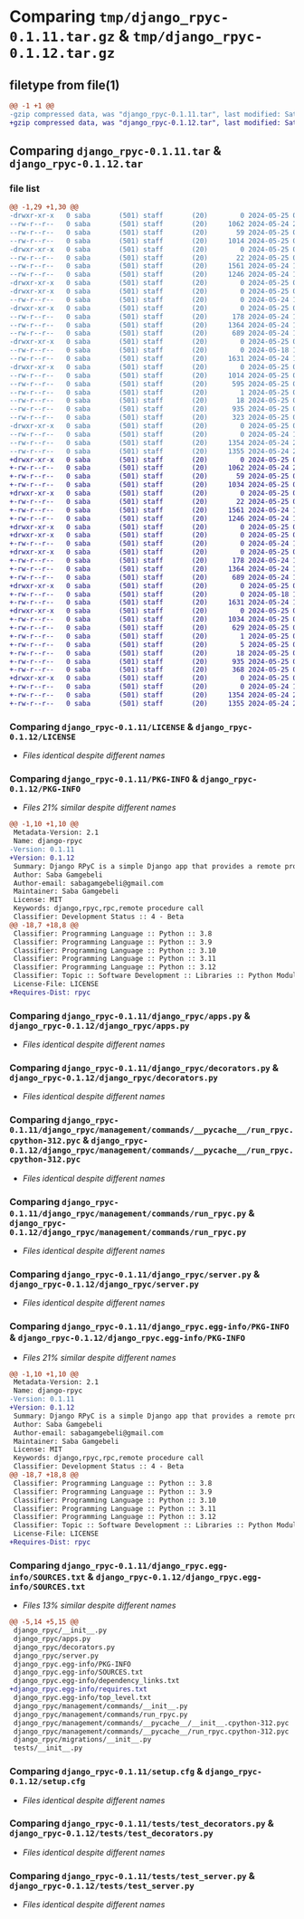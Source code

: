 # Comparing `tmp/django_rpyc-0.1.11.tar.gz` & `tmp/django_rpyc-0.1.12.tar.gz`

## filetype from file(1)

```diff
@@ -1 +1 @@
-gzip compressed data, was "django_rpyc-0.1.11.tar", last modified: Sat May 25 05:15:26 2024, max compression
+gzip compressed data, was "django_rpyc-0.1.12.tar", last modified: Sat May 25 05:22:32 2024, max compression
```

## Comparing `django_rpyc-0.1.11.tar` & `django_rpyc-0.1.12.tar`

### file list

```diff
@@ -1,29 +1,30 @@
-drwxr-xr-x   0 saba       (501) staff       (20)        0 2024-05-25 05:15:26.782164 django_rpyc-0.1.11/
--rw-r--r--   0 saba       (501) staff       (20)     1062 2024-05-24 20:31:38.000000 django_rpyc-0.1.11/LICENSE
--rw-r--r--   0 saba       (501) staff       (20)       59 2024-05-25 05:14:56.000000 django_rpyc-0.1.11/MANIFEST.in
--rw-r--r--   0 saba       (501) staff       (20)     1014 2024-05-25 05:15:26.781880 django_rpyc-0.1.11/PKG-INFO
-drwxr-xr-x   0 saba       (501) staff       (20)        0 2024-05-25 05:15:26.777326 django_rpyc-0.1.11/django_rpyc/
--rw-r--r--   0 saba       (501) staff       (20)       22 2024-05-25 05:15:24.000000 django_rpyc-0.1.11/django_rpyc/__init__.py
--rw-r--r--   0 saba       (501) staff       (20)     1561 2024-05-24 19:33:39.000000 django_rpyc-0.1.11/django_rpyc/apps.py
--rw-r--r--   0 saba       (501) staff       (20)     1246 2024-05-24 19:45:29.000000 django_rpyc-0.1.11/django_rpyc/decorators.py
-drwxr-xr-x   0 saba       (501) staff       (20)        0 2024-05-25 05:15:26.774825 django_rpyc-0.1.11/django_rpyc/management/
-drwxr-xr-x   0 saba       (501) staff       (20)        0 2024-05-25 05:15:26.778896 django_rpyc-0.1.11/django_rpyc/management/commands/
--rw-r--r--   0 saba       (501) staff       (20)        0 2024-05-24 19:09:32.000000 django_rpyc-0.1.11/django_rpyc/management/commands/__init__.py
-drwxr-xr-x   0 saba       (501) staff       (20)        0 2024-05-25 05:15:26.779574 django_rpyc-0.1.11/django_rpyc/management/commands/__pycache__/
--rw-r--r--   0 saba       (501) staff       (20)      178 2024-05-24 19:11:05.000000 django_rpyc-0.1.11/django_rpyc/management/commands/__pycache__/__init__.cpython-312.pyc
--rw-r--r--   0 saba       (501) staff       (20)     1364 2024-05-24 19:41:17.000000 django_rpyc-0.1.11/django_rpyc/management/commands/__pycache__/run_rpyc.cpython-312.pyc
--rw-r--r--   0 saba       (501) staff       (20)      689 2024-05-24 19:31:59.000000 django_rpyc-0.1.11/django_rpyc/management/commands/run_rpyc.py
-drwxr-xr-x   0 saba       (501) staff       (20)        0 2024-05-25 05:15:26.779905 django_rpyc-0.1.11/django_rpyc/migrations/
--rw-r--r--   0 saba       (501) staff       (20)        0 2024-05-18 10:34:20.000000 django_rpyc-0.1.11/django_rpyc/migrations/__init__.py
--rw-r--r--   0 saba       (501) staff       (20)     1631 2024-05-24 19:31:55.000000 django_rpyc-0.1.11/django_rpyc/server.py
-drwxr-xr-x   0 saba       (501) staff       (20)        0 2024-05-25 05:15:26.780968 django_rpyc-0.1.11/django_rpyc.egg-info/
--rw-r--r--   0 saba       (501) staff       (20)     1014 2024-05-25 05:15:26.000000 django_rpyc-0.1.11/django_rpyc.egg-info/PKG-INFO
--rw-r--r--   0 saba       (501) staff       (20)      595 2024-05-25 05:15:26.000000 django_rpyc-0.1.11/django_rpyc.egg-info/SOURCES.txt
--rw-r--r--   0 saba       (501) staff       (20)        1 2024-05-25 05:15:26.000000 django_rpyc-0.1.11/django_rpyc.egg-info/dependency_links.txt
--rw-r--r--   0 saba       (501) staff       (20)       18 2024-05-25 05:15:26.000000 django_rpyc-0.1.11/django_rpyc.egg-info/top_level.txt
--rw-r--r--   0 saba       (501) staff       (20)      935 2024-05-25 05:15:26.782617 django_rpyc-0.1.11/setup.cfg
--rw-r--r--   0 saba       (501) staff       (20)      323 2024-05-25 05:07:30.000000 django_rpyc-0.1.11/setup.py
-drwxr-xr-x   0 saba       (501) staff       (20)        0 2024-05-25 05:15:26.780546 django_rpyc-0.1.11/tests/
--rw-r--r--   0 saba       (501) staff       (20)        0 2024-05-24 19:42:49.000000 django_rpyc-0.1.11/tests/__init__.py
--rw-r--r--   0 saba       (501) staff       (20)     1354 2024-05-24 20:00:42.000000 django_rpyc-0.1.11/tests/test_decorators.py
--rw-r--r--   0 saba       (501) staff       (20)     1355 2024-05-24 20:00:11.000000 django_rpyc-0.1.11/tests/test_server.py
+drwxr-xr-x   0 saba       (501) staff       (20)        0 2024-05-25 05:22:32.675842 django_rpyc-0.1.12/
+-rw-r--r--   0 saba       (501) staff       (20)     1062 2024-05-24 20:31:38.000000 django_rpyc-0.1.12/LICENSE
+-rw-r--r--   0 saba       (501) staff       (20)       59 2024-05-25 05:14:56.000000 django_rpyc-0.1.12/MANIFEST.in
+-rw-r--r--   0 saba       (501) staff       (20)     1034 2024-05-25 05:22:32.675705 django_rpyc-0.1.12/PKG-INFO
+drwxr-xr-x   0 saba       (501) staff       (20)        0 2024-05-25 05:22:32.669517 django_rpyc-0.1.12/django_rpyc/
+-rw-r--r--   0 saba       (501) staff       (20)       22 2024-05-25 05:22:31.000000 django_rpyc-0.1.12/django_rpyc/__init__.py
+-rw-r--r--   0 saba       (501) staff       (20)     1561 2024-05-24 19:33:39.000000 django_rpyc-0.1.12/django_rpyc/apps.py
+-rw-r--r--   0 saba       (501) staff       (20)     1246 2024-05-24 19:45:29.000000 django_rpyc-0.1.12/django_rpyc/decorators.py
+drwxr-xr-x   0 saba       (501) staff       (20)        0 2024-05-25 05:22:32.665950 django_rpyc-0.1.12/django_rpyc/management/
+drwxr-xr-x   0 saba       (501) staff       (20)        0 2024-05-25 05:22:32.672034 django_rpyc-0.1.12/django_rpyc/management/commands/
+-rw-r--r--   0 saba       (501) staff       (20)        0 2024-05-24 19:09:32.000000 django_rpyc-0.1.12/django_rpyc/management/commands/__init__.py
+drwxr-xr-x   0 saba       (501) staff       (20)        0 2024-05-25 05:22:32.672795 django_rpyc-0.1.12/django_rpyc/management/commands/__pycache__/
+-rw-r--r--   0 saba       (501) staff       (20)      178 2024-05-24 19:11:05.000000 django_rpyc-0.1.12/django_rpyc/management/commands/__pycache__/__init__.cpython-312.pyc
+-rw-r--r--   0 saba       (501) staff       (20)     1364 2024-05-24 19:41:17.000000 django_rpyc-0.1.12/django_rpyc/management/commands/__pycache__/run_rpyc.cpython-312.pyc
+-rw-r--r--   0 saba       (501) staff       (20)      689 2024-05-24 19:31:59.000000 django_rpyc-0.1.12/django_rpyc/management/commands/run_rpyc.py
+drwxr-xr-x   0 saba       (501) staff       (20)        0 2024-05-25 05:22:32.673228 django_rpyc-0.1.12/django_rpyc/migrations/
+-rw-r--r--   0 saba       (501) staff       (20)        0 2024-05-18 10:34:20.000000 django_rpyc-0.1.12/django_rpyc/migrations/__init__.py
+-rw-r--r--   0 saba       (501) staff       (20)     1631 2024-05-24 19:31:55.000000 django_rpyc-0.1.12/django_rpyc/server.py
+drwxr-xr-x   0 saba       (501) staff       (20)        0 2024-05-25 05:22:32.674614 django_rpyc-0.1.12/django_rpyc.egg-info/
+-rw-r--r--   0 saba       (501) staff       (20)     1034 2024-05-25 05:22:32.000000 django_rpyc-0.1.12/django_rpyc.egg-info/PKG-INFO
+-rw-r--r--   0 saba       (501) staff       (20)      629 2024-05-25 05:22:32.000000 django_rpyc-0.1.12/django_rpyc.egg-info/SOURCES.txt
+-rw-r--r--   0 saba       (501) staff       (20)        1 2024-05-25 05:22:32.000000 django_rpyc-0.1.12/django_rpyc.egg-info/dependency_links.txt
+-rw-r--r--   0 saba       (501) staff       (20)        5 2024-05-25 05:22:32.000000 django_rpyc-0.1.12/django_rpyc.egg-info/requires.txt
+-rw-r--r--   0 saba       (501) staff       (20)       18 2024-05-25 05:22:32.000000 django_rpyc-0.1.12/django_rpyc.egg-info/top_level.txt
+-rw-r--r--   0 saba       (501) staff       (20)      935 2024-05-25 05:22:32.676526 django_rpyc-0.1.12/setup.cfg
+-rw-r--r--   0 saba       (501) staff       (20)      368 2024-05-25 05:21:52.000000 django_rpyc-0.1.12/setup.py
+drwxr-xr-x   0 saba       (501) staff       (20)        0 2024-05-25 05:22:32.673976 django_rpyc-0.1.12/tests/
+-rw-r--r--   0 saba       (501) staff       (20)        0 2024-05-24 19:42:49.000000 django_rpyc-0.1.12/tests/__init__.py
+-rw-r--r--   0 saba       (501) staff       (20)     1354 2024-05-24 20:00:42.000000 django_rpyc-0.1.12/tests/test_decorators.py
+-rw-r--r--   0 saba       (501) staff       (20)     1355 2024-05-24 20:00:11.000000 django_rpyc-0.1.12/tests/test_server.py
```

### Comparing `django_rpyc-0.1.11/LICENSE` & `django_rpyc-0.1.12/LICENSE`

 * *Files identical despite different names*

### Comparing `django_rpyc-0.1.11/PKG-INFO` & `django_rpyc-0.1.12/PKG-INFO`

 * *Files 21% similar despite different names*

```diff
@@ -1,10 +1,10 @@
 Metadata-Version: 2.1
 Name: django-rpyc
-Version: 0.1.11
+Version: 0.1.12
 Summary: Django RPyC is a simple Django app that provides a remote procedure call (RPC) interface using RPyC.
 Author: Saba Gamgebeli
 Author-email: sabagamgebeli@gmail.com
 Maintainer: Saba Gamgebeli
 License: MIT
 Keywords: django,rpyc,rpc,remote procedure call
 Classifier: Development Status :: 4 - Beta
@@ -18,7 +18,8 @@
 Classifier: Programming Language :: Python :: 3.8
 Classifier: Programming Language :: Python :: 3.9
 Classifier: Programming Language :: Python :: 3.10
 Classifier: Programming Language :: Python :: 3.11
 Classifier: Programming Language :: Python :: 3.12
 Classifier: Topic :: Software Development :: Libraries :: Python Modules
 License-File: LICENSE
+Requires-Dist: rpyc
```

### Comparing `django_rpyc-0.1.11/django_rpyc/apps.py` & `django_rpyc-0.1.12/django_rpyc/apps.py`

 * *Files identical despite different names*

### Comparing `django_rpyc-0.1.11/django_rpyc/decorators.py` & `django_rpyc-0.1.12/django_rpyc/decorators.py`

 * *Files identical despite different names*

### Comparing `django_rpyc-0.1.11/django_rpyc/management/commands/__pycache__/run_rpyc.cpython-312.pyc` & `django_rpyc-0.1.12/django_rpyc/management/commands/__pycache__/run_rpyc.cpython-312.pyc`

 * *Files identical despite different names*

### Comparing `django_rpyc-0.1.11/django_rpyc/management/commands/run_rpyc.py` & `django_rpyc-0.1.12/django_rpyc/management/commands/run_rpyc.py`

 * *Files identical despite different names*

### Comparing `django_rpyc-0.1.11/django_rpyc/server.py` & `django_rpyc-0.1.12/django_rpyc/server.py`

 * *Files identical despite different names*

### Comparing `django_rpyc-0.1.11/django_rpyc.egg-info/PKG-INFO` & `django_rpyc-0.1.12/django_rpyc.egg-info/PKG-INFO`

 * *Files 21% similar despite different names*

```diff
@@ -1,10 +1,10 @@
 Metadata-Version: 2.1
 Name: django-rpyc
-Version: 0.1.11
+Version: 0.1.12
 Summary: Django RPyC is a simple Django app that provides a remote procedure call (RPC) interface using RPyC.
 Author: Saba Gamgebeli
 Author-email: sabagamgebeli@gmail.com
 Maintainer: Saba Gamgebeli
 License: MIT
 Keywords: django,rpyc,rpc,remote procedure call
 Classifier: Development Status :: 4 - Beta
@@ -18,7 +18,8 @@
 Classifier: Programming Language :: Python :: 3.8
 Classifier: Programming Language :: Python :: 3.9
 Classifier: Programming Language :: Python :: 3.10
 Classifier: Programming Language :: Python :: 3.11
 Classifier: Programming Language :: Python :: 3.12
 Classifier: Topic :: Software Development :: Libraries :: Python Modules
 License-File: LICENSE
+Requires-Dist: rpyc
```

### Comparing `django_rpyc-0.1.11/django_rpyc.egg-info/SOURCES.txt` & `django_rpyc-0.1.12/django_rpyc.egg-info/SOURCES.txt`

 * *Files 13% similar despite different names*

```diff
@@ -5,14 +5,15 @@
 django_rpyc/__init__.py
 django_rpyc/apps.py
 django_rpyc/decorators.py
 django_rpyc/server.py
 django_rpyc.egg-info/PKG-INFO
 django_rpyc.egg-info/SOURCES.txt
 django_rpyc.egg-info/dependency_links.txt
+django_rpyc.egg-info/requires.txt
 django_rpyc.egg-info/top_level.txt
 django_rpyc/management/commands/__init__.py
 django_rpyc/management/commands/run_rpyc.py
 django_rpyc/management/commands/__pycache__/__init__.cpython-312.pyc
 django_rpyc/management/commands/__pycache__/run_rpyc.cpython-312.pyc
 django_rpyc/migrations/__init__.py
 tests/__init__.py
```

### Comparing `django_rpyc-0.1.11/setup.cfg` & `django_rpyc-0.1.12/setup.cfg`

 * *Files identical despite different names*

### Comparing `django_rpyc-0.1.11/tests/test_decorators.py` & `django_rpyc-0.1.12/tests/test_decorators.py`

 * *Files identical despite different names*

### Comparing `django_rpyc-0.1.11/tests/test_server.py` & `django_rpyc-0.1.12/tests/test_server.py`

 * *Files identical despite different names*

